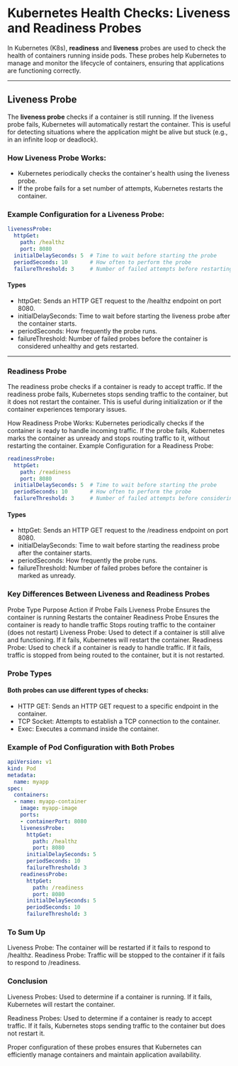 # Kubernetes Health Checks: Liveness and Readiness Probes

In Kubernetes (K8s), **readiness** and **liveness** probes are used to check the health of containers running inside pods. These probes help Kubernetes to manage and monitor the lifecycle of containers, ensuring that applications are functioning correctly.


---

## Liveness Probe

The **liveness probe** checks if a container is still running. If the liveness probe fails, Kubernetes will automatically restart the container. This is useful for detecting situations where the application might be alive but stuck (e.g., in an infinite loop or deadlock).

### How Liveness Probe Works:
- Kubernetes periodically checks the container's health using the liveness probe.
- If the probe fails for a set number of attempts, Kubernetes restarts the container.

### Example Configuration for a Liveness Probe:

```yaml
livenessProbe:
  httpGet:
    path: /healthz
    port: 8080
  initialDelaySeconds: 5  # Time to wait before starting the probe
  periodSeconds: 10       # How often to perform the probe
  failureThreshold: 3     # Number of failed attempts before restarting the container
```
#### Types
- httpGet: Sends an HTTP GET request to the /healthz endpoint on port 8080.
- initialDelaySeconds: Time to wait before starting the liveness probe after the container starts.
- periodSeconds: How frequently the probe runs.
- failureThreshold: Number of failed probes before the container is considered unhealthy and gets restarted.


---

### Readiness Probe
The readiness probe checks if a container is ready to accept traffic. If the readiness probe fails, Kubernetes stops sending traffic to the container, but it does not restart the container. This is useful during initialization or if the container experiences temporary issues.

How Readiness Probe Works:
Kubernetes periodically checks if the container is ready to handle incoming traffic.
If the probe fails, Kubernetes marks the container as unready and stops routing traffic to it, without restarting the container.
Example Configuration for a Readiness Probe:

```yml
readinessProbe:
  httpGet:
    path: /readiness
    port: 8080
  initialDelaySeconds: 5  # Time to wait before starting the probe
  periodSeconds: 10       # How often to perform the probe
  failureThreshold: 3     # Number of failed attempts before considering the container unready
```
#### Types

- httpGet: Sends an HTTP GET request to the /readiness endpoint on port 8080.
- initialDelaySeconds: Time to wait before starting the readiness probe after the container starts.
- periodSeconds: How frequently the probe runs.
- failureThreshold: Number of failed probes before the container is marked as unready.


### Key Differences Between Liveness and Readiness Probes
Probe Type	Purpose	Action if Probe Fails
Liveness Probe	Ensures the container is running	Restarts the container
Readiness Probe	Ensures the container is ready to handle traffic	Stops routing traffic to the container (does not restart)
Liveness Probe: Used to detect if a container is still alive and functioning. If it fails, Kubernetes will restart the container.
Readiness Probe: Used to check if a container is ready to handle traffic. If it fails, traffic is stopped from being routed to the container, but it is not restarted.

### Probe Types
#### Both probes can use different types of checks:

- HTTP GET: Sends an HTTP GET request to a specific endpoint in the container.
- TCP Socket: Attempts to establish a TCP connection to the container.
- Exec: Executes a command inside the container.


### Example of Pod Configuration with Both Probes

```yaml
apiVersion: v1
kind: Pod
metadata:
  name: myapp
spec:
  containers:
  - name: myapp-container
    image: myapp-image
    ports:
    - containerPort: 8080
    livenessProbe:
      httpGet:
        path: /healthz
        port: 8080
      initialDelaySeconds: 5
      periodSeconds: 10
      failureThreshold: 3
    readinessProbe:
      httpGet:
        path: /readiness
        port: 8080
      initialDelaySeconds: 5
      periodSeconds: 10
      failureThreshold: 3
```

### To Sum Up

Liveness Probe: The container will be restarted if it fails to respond to /healthz.
Readiness Probe: Traffic will be stopped to the container if it fails to respond to /readiness.

### Conclusion

Liveness Probes: Used to determine if a container is running. If it fails, Kubernetes will restart the container.

Readiness Probes: Used to determine if a container is ready to accept traffic. If it fails, Kubernetes stops sending traffic to the container but does not restart it.

Proper configuration of these probes ensures that Kubernetes can efficiently manage containers and maintain application availability.
